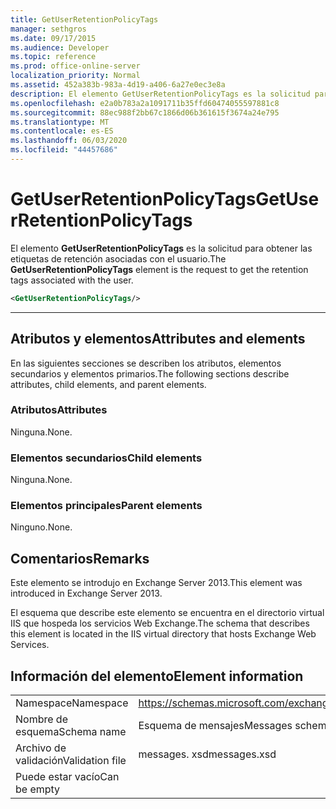 ```yaml
---
title: GetUserRetentionPolicyTags
manager: sethgros
ms.date: 09/17/2015
ms.audience: Developer
ms.topic: reference
ms.prod: office-online-server
localization_priority: Normal
ms.assetid: 452a383b-983a-4d19-a406-6a27e0ec3e8a
description: El elemento GetUserRetentionPolicyTags es la solicitud para obtener las etiquetas de retención asociadas con el usuario.
ms.openlocfilehash: e2a0b783a2a1091711b35ffd60474055597881c8
ms.sourcegitcommit: 88ec988f2bb67c1866d06b361615f3674a24e795
ms.translationtype: MT
ms.contentlocale: es-ES
ms.lasthandoff: 06/03/2020
ms.locfileid: "44457686"
---
```

# <a name="getuserretentionpolicytags"></a><span data-ttu-id="28a33-103">GetUserRetentionPolicyTags</span><span class="sxs-lookup"><span data-stu-id="28a33-103">GetUserRetentionPolicyTags</span></span>

<span data-ttu-id="28a33-104">El elemento **GetUserRetentionPolicyTags** es la solicitud para obtener las etiquetas de retención asociadas con el usuario.</span><span class="sxs-lookup"><span data-stu-id="28a33-104">The **GetUserRetentionPolicyTags** element is the request to get the retention tags associated with the user.</span></span> 
  
```XML
<GetUserRetentionPolicyTags/>

```

 ****
## <a name="attributes-and-elements"></a><span data-ttu-id="28a33-105">Atributos y elementos</span><span class="sxs-lookup"><span data-stu-id="28a33-105">Attributes and elements</span></span>

<span data-ttu-id="28a33-106">En las siguientes secciones se describen los atributos, elementos secundarios y elementos primarios.</span><span class="sxs-lookup"><span data-stu-id="28a33-106">The following sections describe attributes, child elements, and parent elements.</span></span>
  
### <a name="attributes"></a><span data-ttu-id="28a33-107">Atributos</span><span class="sxs-lookup"><span data-stu-id="28a33-107">Attributes</span></span>

<span data-ttu-id="28a33-108">Ninguna.</span><span class="sxs-lookup"><span data-stu-id="28a33-108">None.</span></span>
  
### <a name="child-elements"></a><span data-ttu-id="28a33-109">Elementos secundarios</span><span class="sxs-lookup"><span data-stu-id="28a33-109">Child elements</span></span>

<span data-ttu-id="28a33-110">Ninguna.</span><span class="sxs-lookup"><span data-stu-id="28a33-110">None.</span></span>
  
### <a name="parent-elements"></a><span data-ttu-id="28a33-111">Elementos principales</span><span class="sxs-lookup"><span data-stu-id="28a33-111">Parent elements</span></span>

<span data-ttu-id="28a33-112">Ninguno.</span><span class="sxs-lookup"><span data-stu-id="28a33-112">None.</span></span>
  
## <a name="remarks"></a><span data-ttu-id="28a33-113">Comentarios</span><span class="sxs-lookup"><span data-stu-id="28a33-113">Remarks</span></span>

<span data-ttu-id="28a33-114">Este elemento se introdujo en Exchange Server 2013.</span><span class="sxs-lookup"><span data-stu-id="28a33-114">This element was introduced in Exchange Server 2013.</span></span>
  
<span data-ttu-id="28a33-115">El esquema que describe este elemento se encuentra en el directorio virtual IIS que hospeda los servicios Web Exchange.</span><span class="sxs-lookup"><span data-stu-id="28a33-115">The schema that describes this element is located in the IIS virtual directory that hosts Exchange Web Services.</span></span>
  
## <a name="element-information"></a><span data-ttu-id="28a33-116">Información del elemento</span><span class="sxs-lookup"><span data-stu-id="28a33-116">Element information</span></span>

|||
|:-----|:-----|
|<span data-ttu-id="28a33-117">Namespace</span><span class="sxs-lookup"><span data-stu-id="28a33-117">Namespace</span></span>  <br/> |https://schemas.microsoft.com/exchange/services/2006/messages  <br/> |
|<span data-ttu-id="28a33-118">Nombre de esquema</span><span class="sxs-lookup"><span data-stu-id="28a33-118">Schema name</span></span>  <br/> |<span data-ttu-id="28a33-119">Esquema de mensajes</span><span class="sxs-lookup"><span data-stu-id="28a33-119">Messages schema</span></span>  <br/> |
|<span data-ttu-id="28a33-120">Archivo de validación</span><span class="sxs-lookup"><span data-stu-id="28a33-120">Validation file</span></span>  <br/> |<span data-ttu-id="28a33-121">messages. xsd</span><span class="sxs-lookup"><span data-stu-id="28a33-121">messages.xsd</span></span>  <br/> |
|<span data-ttu-id="28a33-122">Puede estar vacío</span><span class="sxs-lookup"><span data-stu-id="28a33-122">Can be empty</span></span>  <br/> ||
   


